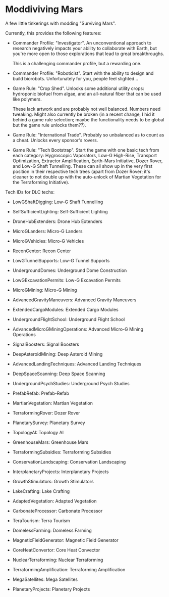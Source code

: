 Moddiviving Mars
================

A few little tinkerings with modding "Surviving Mars".

Currently, this provides the following features:

* Commander Profile: "Investigator". An unconventional approach to research
  negatively impacts your ability to collaborate with Earth, but you're more
  open to those explorations that lead to great breakthroughs.

  This is a challenging commander profile, but a rewarding one.

* Commander Profile: "Roboticist". Start with the ability to design and build
  biorobots. Unfortunately for you, people feel slighted...

* Game Rule: "Crop Shed". Unlocks some additional utility crops: hydroponic
  biofuel from algae, and an all-natural fiber that can be used like polymers.

  These lack artwork and are probably not well balanced. Numbers need tweaking.
  Might also currently be broken (in a recent change, I hid it behind a game
  rule selection; maybe the functionality needs to be global but the game rule
  unlocks them??).

* Game Rule: "International Trade". Probably so unbalanced as to count as a
  cheat. Unlocks every sponsor's rovers.

* Game Rule: "Tech Bootstrap". Start the game with one basic tech from each
  category: Hygroscopic Vaporators, Low-G High-Rise, Transport Optimization,
  Extractor Amplification, Earth-Mars Initiative, Dozer Rover, and Low-G Shaft
  Tunnelling. These can all show up in the very first position in their
  respective tech trees (apart from Dozer Rover; it's cleaner to not double up
  with the auto-unlock of Martian Vegetation for the Terraforming Initiative).


Tech IDs for DLC techs:

* LowGShaftDigging: Low-G Shaft Tunnelling
* SelfSufficientLighting: Self-Sufficient Lighting
* DroneHubExtenders: Drone Hub Extenders
* MicroGLanders: Micro-G Landers
* MicroGVehicles: Micro-G Vehicles
* ReconCenter: Recon Center
* LowGTunnelSupports: Low-G Tunnel Supports
* UndergroundDomes: Underground Dome Construction
* LowGExcavationPermits: Low-G Excavation Permits
* MicroGMining: Micro-G Mining
* AdvancedGravityManeuvers: Advanced Gravity Maneuvers
* ExtendedCargoModules: Extended Cargo Modules
* UndergroundFlightSchool: Underground Flight School
* AdvancedMicroGMiningOperations: Advanced Micro-G Mining Operations
* SignalBoosters: Signal Boosters
* DeepAsteroidMining: Deep Asteroid Mining
* AdvancedLandingTechniques: Advanced Landing Techniques
* DeepSpaceScanning: Deep Space Scanning
* UndergroundPsychStudies: Underground Psych Studies
* PrefabRefab: Prefab-Refab

* MartianVegetation: Martian Vegetation
* TerraformingRover: Dozer Rover
* PlanetarySurvey: Planetary Survey
* TopologyAI: Topology AI 
* GreenhouseMars: Greenhouse Mars
* TerraformingSubsidies: Terraforming Subsidies
* ConservationLandscaping: Conservation Landscaping
* InterplanetaryProjects: Interplanetary Projects
* GrowthStimulators: Growth Stimulators
* LakeCrafting: Lake Crafting
* AdaptedVegetation: Adapted Vegetation
* CarbonateProcessor: Carbonate Processor
* TeraTourism: Terra Tourism
* DomelessFarming: Domeless Farming
* MagneticFieldGenerator: Magnetic Field Generator
* CoreHeatConvertor: Core Heat Convector
* NuclearTerraforming: Nuclear Terraforming
* TerraformingAmplification: Terraforming Amplification
* MegaSatellites: Mega Satellites
* PlanetaryProjects: Planetary Projects
